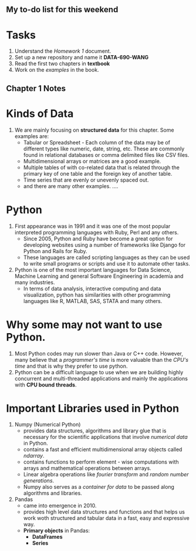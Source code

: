## My to-do list for this weekend
# Tasks
1. Understand the *Homework 1* document.
2. Set up a new repository and name it **DATA-690-WANG**
3. Read the first two chapters in **textbook**
4. Work on the *examples* in the book.

## Chapter 1 Notes

# Kinds of Data
1. We are mainly focusing on **structured data** for this chapter. Some examples are:
    - Tabular or Spreadsheet - Each column of the data may be of different types like
      numeric, date, string, etc. These are commonly found in relational databases or comma
      delimited files like CSV files.
    - Multidimensional arrays or matrices are a good example.
    - Multiple tables of with co-related data that is related through the primary key of one 
      table and the foreign key of another table.
    - Time series that are evenly or unevenly spaced out.
    - and there are many other examples.
    ....
 
# Python
1. First appearance was in 1991 and it was one of the most popular interpreted programming languages with Ruby, Perl and any others.
    - Since 2005, Python and Ruby have become a great option for developing websites using a number of 
      frameworks like Django for Python and Rails for Ruby.
    - These languages are called scripting languages as they can be used to write small programs or      scripts and use it to automate other tasks. 
2. Python is one of the most important languages for Data Science, Machine Learning and general Software Engineering in academia and many industries.
    - In terms of data analysis, interactive computing and data visualization, python has similarities with other programming languages like R, MATLAB, SAS, STATA and many others. 

# Why some may not want to use Python.
1. Most Python codes may run slower than Java or C++ code. However, many believe that a *programmer's time* is more valuable than the *CPU's time* and that is why they prefer to use python.
2. Python can be a difficult language to use when we are building highly concurrent and multi-threaded applications and mainly the applications with **CPU bound threads**.

 # Important Libraries used in Python 
 1. Numpy (Numerical Python)
     - provides data structures, algorithms and library glue that is necessary for the scientific applications that involve *numerical data* in Python.
     - contains a fast and efficient multidimensional array objects called *ndarray*.
     - contains functions to perform element - wise computations with arrays and mathematical operations between arrays.
     - Linear algebra operations like *fourier transform* and *random number generations*.
     - Numpy also serves as a *container for data* to be passed along algorithms and libraries.
2. Pandas
    - came into emergence in 2010.
    - provides high level data structures and functions and that helps us work woth structured and tabular data in a fast, easy and expressive way. 
    - **Primary objects** in Pandas:
        - **DataFrames**
        - **Series**
     
